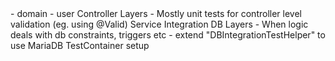 <Directory Structure> 
- domain 
    - user



<Test>
Controller Layers 
    - Mostly unit tests for controller level validation (eg. using @Valid)
Service Integration DB Layers 
    - When logic deals with db constraints, triggers etc
    - extend "DBIntegrationTestHelper" to use MariaDB TestContainer setup 


